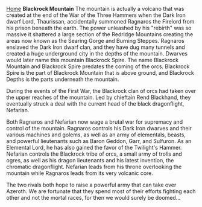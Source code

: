 [Home](../index.md)
**Blackrock Mountain**
The mountain is actually a volcano that was created at the end of the War of the Three Hammers when the Dark Iron dwarf Lord, Thaurissan, accidentally summoned Ragnaros the Firelord from his prison beneath the earth. The power unleashed by his "rebirth" was so massive it shattered a large section of the Redridge Mountains creating the areas now known as the Searing Gorge and Burning Steppes. Ragnaros enslaved the Dark Iron dwarf clan, and they have dug many tunnels and created a huge underground city in the depths of the mountain. Dwarves would later name this mountain Blackrock Spire. The name Blackrock Mountain and Blackrock Spire predates the coming of the orcs. Blackrock Spire is the part of Blackrock Mountain that is above ground, and Blackrock Depths is the parts underneath the mountain.

During the events of the First War, the Blackrock clan of orcs had taken over the upper reaches of the mountain. Led by chieftain Rend Blackhand, they eventually struck a deal with the current head of the black dragonflight, Nefarian.

Both Ragnaros and Nefarian now wage a brutal war for supremacy and control of the mountain. Ragnaros controls his Dark Iron dwarves and their various machines and golems, as well as an army of elementals, beasts, and powerful lieutenants such as Baron Geddon, Garr, and Sulfuron. As an Elemental Lord, he has also gained the favor of the Twilight's Hammer. Nefarian controls the Blackrock tribe of orcs, a small army of trolls and ogres, as well as his dragon lieutenants and his latest invention, the chromatic dragonflight. Nefarian leads from his throne overlooking the mountain while Ragnaros leads from its very volcanic core.

The two rivals both hope to raise a powerful army that can take over Azeroth. We are fortunate that they spend most of their efforts fighting each other and not the mortal races, for then we would surely be doomed...